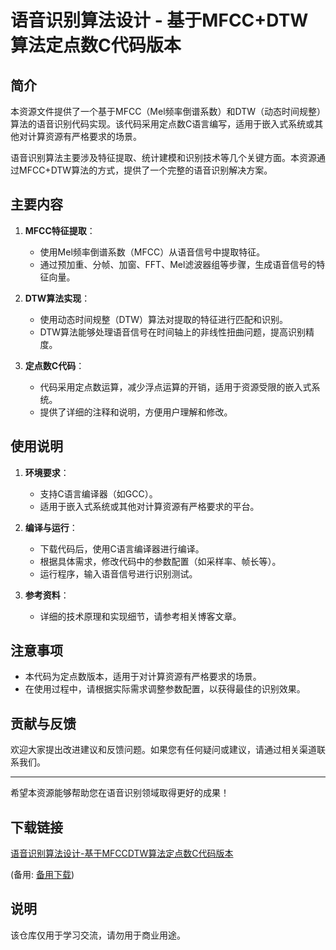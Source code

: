 # 语音识别算法设计 - 基于MFCC+DTW算法定点数C代码版本

## 简介

本资源文件提供了一个基于MFCC（Mel频率倒谱系数）和DTW（动态时间规整）算法的语音识别代码实现。该代码采用定点数C语言编写，适用于嵌入式系统或其他对计算资源有严格要求的场景。

语音识别算法主要涉及特征提取、统计建模和识别技术等几个关键方面。本资源通过MFCC+DTW算法的方式，提供了一个完整的语音识别解决方案。

## 主要内容

1. **MFCC特征提取**：
   - 使用Mel频率倒谱系数（MFCC）从语音信号中提取特征。
   - 通过预加重、分帧、加窗、FFT、Mel滤波器组等步骤，生成语音信号的特征向量。

2. **DTW算法实现**：
   - 使用动态时间规整（DTW）算法对提取的特征进行匹配和识别。
   - DTW算法能够处理语音信号在时间轴上的非线性扭曲问题，提高识别精度。

3. **定点数C代码**：
   - 代码采用定点数运算，减少浮点运算的开销，适用于资源受限的嵌入式系统。
   - 提供了详细的注释和说明，方便用户理解和修改。

## 使用说明

1. **环境要求**：
   - 支持C语言编译器（如GCC）。
   - 适用于嵌入式系统或其他对计算资源有严格要求的平台。

2. **编译与运行**：
   - 下载代码后，使用C语言编译器进行编译。
   - 根据具体需求，修改代码中的参数配置（如采样率、帧长等）。
   - 运行程序，输入语音信号进行识别测试。

3. **参考资料**：
   - 详细的技术原理和实现细节，请参考相关博客文章。

## 注意事项

- 本代码为定点数版本，适用于对计算资源有严格要求的场景。
- 在使用过程中，请根据实际需求调整参数配置，以获得最佳的识别效果。

## 贡献与反馈

欢迎大家提出改进建议和反馈问题。如果您有任何疑问或建议，请通过相关渠道联系我们。

---

希望本资源能够帮助您在语音识别领域取得更好的成果！

## 下载链接
[语音识别算法设计-基于MFCCDTW算法定点数C代码版本]() 

(备用: [备用下载](https://pan.baidu.com/s/15gqIhgeU-7O8qmID2n2hIQ?pwd=1234))

## 说明

该仓库仅用于学习交流，请勿用于商业用途。
